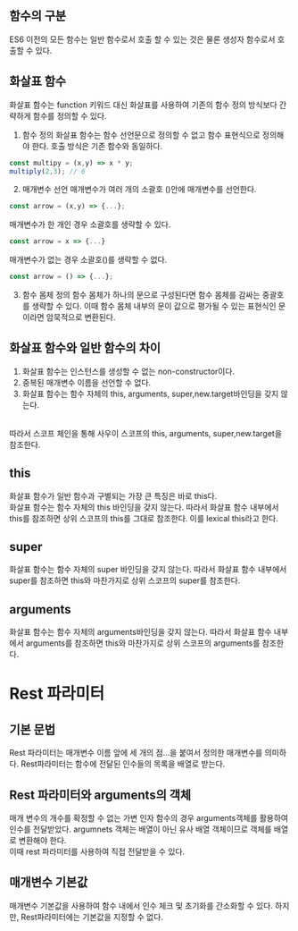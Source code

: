 ## 함수의 구분
ES6 이전의 모든 함수는 일반 함수로서 호출 할 수 있는 것은 물론 생성자 함수로서 호출할 수 있다. 
## 화살표 함수
화살표 함수는 function 키워드 대신 화살표를 사용하여 기존의 함수 정의 방식보다 간략하게 함수를 정의할 수 있다. 
1. 함수 정의
화살표 함수는 함수 선언문으로 정의할 수 없고 함수 표현식으로 정의해야 한다. 호출 방식은 기존 함수와 동일하다. 
```javascript
const multipy = (x,y) => x * y;
multiply(2,3); // 6
```
2. 매개변수 선언
매개변수가 여러 개의 소괄호 ()안에 매개변수를 선언한다. 
```javascript
const arrow = (x,y) => {...};
```
매개변수가 한 개인 경우 소괄호를 생략할 수 있다. 
```javascript
const arrow = x => {...}
```
매개변수가 없는 경우 소괄호()를 생략할 수 없다. 
```javascript
const arrow = () => {...};
```
3. 함수 몸체 정의
함수 몸체가 하나의 문으로 구성된다면 함수 몸체를 감싸는 중괄호를 생략할 수 있다. 이때 함수 몸체 내부의 문이 값으로 평가될 수 있는 표현식인 문이라면 암묵적으로 변환된다. 

## 화살표 함수와 일반 함수의 차이
1. 화살표 함수는 인스턴스를 생성할 수 없는 non-constructor이다. 
2. 중복된 매개변수 이름을 선언할 수 없다. 
3. 화살표 함수는 함수 자체의 this, arguments, super,new.target바인딩을 갖지 않는다. 
<br/>
따라서 스코프 체인을 통해 사우이 스코프의 this, arguments, super,new.target을 참조한다. 

## this
화살표 함수가 일반 함수과 구별되는 가장 큰 특징은 바로 this다. <br/>
화살표 함수는 함수 자체의 this 바인딩을 갖지 않는다. 따라서 화살표 함수 내부에서 this를 참조하면 상위 스코프의 this를 그대로 참조한다. 이를 lexical this라고 한다. 

## super
화살표 함수는 함수 자체의 super 바인딩을 갖지 않는다. 따라서 화살표 함수 내부에서 super를 참조하면 this와 마찬가지로 상위 스코프의 super를 참조한다. 
## arguments
화살표 함수는 함수 자체의 arguments바인딩을 갖지 않는다. 따라서 화살표 함수 내부에서 arguments를 참조하면 this와 마찬가지로 상위 스코프의 arguments를 참조한다. 

# Rest 파라미터
## 기본 문법
Rest 파라미터는 매개변수 이름 앞에 세 개의 점...을 붙여서 정의한 매개변수를 의미하다. Rest파라미터는 함수에 전달된 인수들의 목록을 배열로 받는다. 
## Rest 파라미터와 arguments의 객체
매개 변수의 개수를 확정할 수 없는 가변 인자 함수의 경우 arguments객체를 활용하여 인수를 전달받았다. argumnets 객체는 배열이 아닌 유사 배열 객체이므로 객체를 배열로 변환해야 한다.<br/>
이때 rest 파라미터를 사용하여 직접 전달받을 수 있다. 

## 매개변수 기본값
매개변수 기본값을 사용하여 함수 내에서 인수 체크 및 초기화를 간소화할 수 있다. 하지만, Rest파라미터에는 기본값을 지정할 수 없다. 